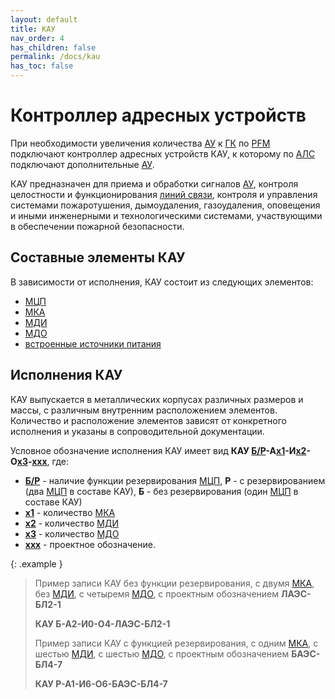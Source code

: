 ```yaml
---
layout: default
title: КАУ
nav_order: 4
has_children: false
permalink: /docs/kau
has_toc: false
---
```


# Контроллер адресных устройств
При необходимости увеличения количества <a href="/gk_manual/docs/global_system#адресное-устройство">АУ</a> к <a href="/gk_manual/docs/gk#гк">ГК</a> по <a href="/gk_manual/docs/intelligence/communications_lines#цифровая-линия-связи">PFM</a> подключают контроллер адресных устройств КАУ, к которому по <a href="/gk_manual/docs/intelligence/communications_lines#адресная-линия-связи">АЛС</a> подключают дополнительные <a href="/gk_manual/docs/global_system#адресное-устройство">АУ</a>.

КАУ предназначен для приема и обработки сигналов <a href="/gk_manual/docs/global_system#адресное-устройство">АУ</a>, контроля целостности и функционирования <a href="/gk_manual/docs/intelligence/communications_lines">линий связи</a>, контроля и управления системами пожаротушения, дымоудаления, газоудаления, оповещения и иными инженерными и технологическими системами, участвующими в обеспечении пожарной безопасности.

## Составные элементы КАУ
В зависимости от исполнения, КАУ состоит из следующих элементов:
- <a href="/gk_manual/docs/intelligence/modules#модуль-центрального-процессора">МЦП</a>
- <a href="/gk_manual/docs/intelligence/modules#модуль-кольцевых-адресных-линий-связи">МКА</a>
- <a href="/gk_manual/docs/intelligence/modules#модуль-дискретных-входных-сигналов-с-контролем-цепи">МДИ</a>
- <a href="/gk_manual/docs/intelligence/modules#модуль-дискретных-выходных-сигналов-с-контролем-цепи">МДО</a>
- [встроенные источники питания]()

## Исполнения КАУ
КАУ выпускается в металлических корпусах различных размеров и массы, с различным внутренним расположением элементов. Количество и расположение элементов зависят от конкретного исполнения и указаны в сопроводительной документации.

Условное обозначение исполнения КАУ имеет вид **КАУ <u>Б/Р</u>-А<u>x1</u>-И<u>x2</u>-О<u>x3</u>-<u>xxx</u>**, где:
- **<u>Б/Р</u>** - наличие функции резервирования <a href="/gk_manual/docs/intelligence/modules#модуль-центрального-процессора">МЦП</a>, **Р** - с резервированием (два <a href="/gk_manual/docs/intelligence/modules#модуль-центрального-процессора">МЦП</a> в составе КАУ), **Б** - без резервирования (один <a href="/gk_manual/docs/intelligence/modules#модуль-центрального-процессора">МЦП</a> в составе КАУ)
- **<u>x1</u>** - количество <a href="/gk_manual/docs/intelligence/modules#модуль-кольцевых-адресных-линий-связи">МКА</a>
- **<u>x2</u>** - количество <a href="/gk_manual/docs/intelligence/modules#модуль-дискретных-входных-сигналов-с-контролем-цепи">МДИ</a>
- **<u>x3</u>** - количество <a href="/gk_manual/docs/intelligence/modules#модуль-дискретных-выходных-сигналов-с-контролем-цепи">МДО</a>
- **<u>xxx</u>** - проектное обозначение.

{: .example }
> Пример записи КАУ без функции резервирования, с двумя <a href="/gk_manual/docs/intelligence/modules#модуль-кольцевых-адресных-линий-связи">МКА</a>, без <a href="/gk_manual/docs/intelligence/modules#модуль-дискретных-входных-сигналов-с-контролем-цепи">МДИ</a>, с четыремя <a href="/gk_manual/docs/intelligence/modules#модуль-дискретных-выходных-сигналов-с-контролем-цепи">МДО</a>, с проектным обозначением **ЛАЭС-БЛ2-1**
>
> **КАУ Б-А2-И0-О4-ЛАЭС-БЛ2-1**
>
> Пример записи КАУ с функцией резервирования, с одним <a href="/gk_manual/docs/intelligence/modules#модуль-кольцевых-адресных-линий-связи">МКА</a>, с шестью <a href="/gk_manual/docs/intelligence/modules#модуль-дискретных-входных-сигналов-с-контролем-цепи">МДИ</a>, с шестью <a href="/gk_manual/docs/intelligence/modules#модуль-дискретных-выходных-сигналов-с-контролем-цепи">МДО</a>, с проектным обозначением **БАЭС-БЛ4-7**
>
> **КАУ Р-А1-И6-О6-БАЭС-БЛ4-7**
